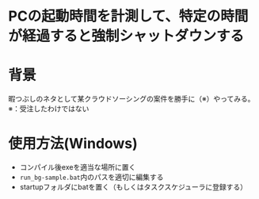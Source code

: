 # PCの起動時間を計測して、特定の時間が経過すると強制シャットダウンする

# 背景
暇つぶしのネタとして某クラウドソーシングの案件を勝手に（※）やってみる。
※：受注したわけではない

# 使用方法(Windows)
- コンパイル後exeを適当な場所に置く
- `run_bg-sample.bat`内のパスを適切に編集する
- startupフォルダにbatを置く（もしくはタスクスケジューラに登録する）
